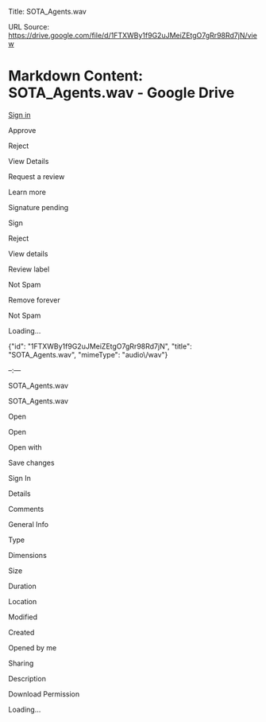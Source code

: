 Title: SOTA_Agents.wav

URL Source: https://drive.google.com/file/d/1FTXWBy1f9G2uJMeiZEtgO7gRr98Rd7jN/view

Markdown Content:
SOTA\_Agents.wav - Google Drive
=============== 

 

[Sign in](https://accounts.google.com/ServiceLogin?service=wise&passive=1209600&osid=1&continue=https://drive.google.com/file/d/1FTXWBy1f9G2uJMeiZEtgO7gRr98Rd7jN/view&followup=https://drive.google.com/file/d/1FTXWBy1f9G2uJMeiZEtgO7gRr98Rd7jN/view&ec=GAZAGQ)

  

Approve

Reject

View Details

Request a review

Learn more

Signature pending

Sign

Reject

View details

Review label

Not Spam

Remove forever

Not Spam

Loading…

{"id": "1FTXWBy1f9G2uJMeiZEtgO7gRr98Rd7jN", "title": "SOTA\_Agents.wav", "mimeType": "audio\\/wav"}

–:––

SOTA\_Agents.wav

SOTA\_Agents.wav

Open

Open

Open with

Save changes

Sign In

Details

Comments

General Info

Type

Dimensions

Size

Duration

Location

Modified

Created

Opened by me

Sharing

Description

Download Permission

Loading…
